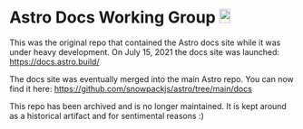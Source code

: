 # Astro Docs Working Group <img width="19.2" height="25.6" src="https://raw.githubusercontent.com/snowpackjs/astro/main/assets/brand/logo.svg" alt="Astro logo">

This was the original repo that contained the Astro docs site while it was under heavy development. On July 15, 2021 the docs site was launched: https://docs.astro.build/

The docs site was eventually merged into the main Astro repo. You can now find it here: https://github.com/snowpackjs/astro/tree/main/docs

This repo has been archived and is no longer maintained. It is kept around as a historical artifact and for sentimental reasons :)
